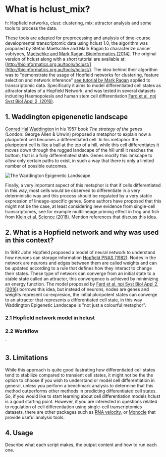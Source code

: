 # What is hclust_mix? 

h: Hopfield networks, clust: clustering, mix: attractor analysis and some tools to process the data.

These tools are adapted for preprocessing and analysis of time-course developmental transcriptomic data using hclust 1.0, 
the algorithm was proposed by Stefan Maetschke and Mark Ragan to characterize cancer subtypes, [Maetschke and Mark Ragan, Bioinformatics (2014)](https://academic.oup.com/bioinformatics/article/30/9/1273/234782). The original version of hclust along with a short tutorial are available at:
[http://bioinformatics.org.au/tools/hclust/](http://bioinformatics.org.au/tools/hclust/). The idea behind their algorithm was to "demonstrate the usage 
of Hopfield networks for clustering, feature selection and network inference" [see tutorial by Mark Ragan](http://bioinformatics.org.au/tools/hclust/)  applied to transcriptomic data. Specifically it aims to model differentiated cell states as attractor states of a Hopfield Network, and was tested in several datasets including Haemopoiesis and human stem cell differentiation [Fard et al. npj Syst Biol Appl 2, (2016)](https://www.nature.com/articles/npjsba20161).


## 1. Waddington epigenenetic landscape 

[Conrad Hal Waddington](https://en.wikipedia.org/wiki/C._H._Waddington) in his 1957 book *The strategy of the genes* (London: George Allen & Unwin) proposed a metaphor to explain how a pluripotent cell becomes a differentiated cell. In his metaphor the pluripotent cell is like a ball at the top of a hill, while this cell differentiates it moves down through the rugged landscape of the hill until it reaches the bottom, that is a fully differentiated state. Genes modify this lanscape to allow only certain paths to exist, in such a way that there is only a limited number of possible outcomes.    

![The Waddington Epigenetic Landscape](https://web.archive.org/web/20050902020936im_/http://zygote.swarthmore.edu/gene33.GIF)

Finally, a very important aspect of this metaphor is that if cells differentiated in this way, most cells would be observed to differentiate in a very deterministic way and this process should be regulated by a very stable expression of lineage-specific genes. Some authors have proposed that this might not 
be the case, at least considering new evidence from single-cell transcriptomes, see for example  multilineage priming effect in frog and fish from [Klein et al. Science (2018)](https://science.sciencemag.org/content/360/6392/eaar5780). Mention references that discuss this idea.


## 2.  What is a Hopfield network and why was used in this context?

In 1982 John Hopfield proposed a model of neural network to understand how neurons can storage information [Hopfield PNAS (1982)](https://www.pnas.org/content/79/8/2554). Nodes in the network are neurons and edges between them are called weights and can be updated according to a rule that defines how they interact to  change their states. These type of network can converge from an initial state to a stable state called an attractor, this convergence is achieved by minimizing an energy function. The model proposed by  [Fard et al. npj Syst Biol Appl 2, (2016)](https://www.nature.com/articles/npjsba20161) borrows this idea, but instead of neurons, nodes are genes and weights represent co-expresion, the initial pluripotent states can converge to an attractor that represents a differentiated cell state, in this way Waddington Epigenetic Landscape is "not just a colourful metaphor".   

### 2.1 Hopfield network model in hclust

### 2.2 Workflow


`
## 3. Limitations

While this approach is quite good ilustrating how differentiated cell states tend to stabilize compared to transient cell states, it might not be the the option to choose if you wish to understand or model cell differentiation in general, unless you perform a benchmark analysis to determine that this method outperforms other methods in predicting differentiated cell states. So, if you would like to start learning about cell differentiation models hclust is a good starting point. However, if you are interested in questions related to regulation of cell differentiation using single-cell transcriptomics datasets, there are other packages such as [RNA velocity](http://velocyto.org/), or [Monocle](http://cole-trapnell-lab.github.io/monocle-release/) that provide useful analysis tools. 



## 4. Usage

Describe what each script makes, the output content and how to run each one. 



